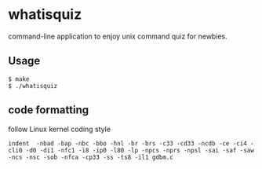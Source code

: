 # whatisquiz
command-line application to enjoy unix command quiz for newbies.

## Usage

    $ make
    $ ./whatisquiz

## code formatting
follow Linux kernel coding style

    indent  -nbad -bap -nbc -bbo -hnl -br -brs -c33 -cd33 -ncdb -ce -ci4 -cli0 -d0 -di1 -nfc1 -i8 -ip0 -l80 -lp -npcs -nprs -npsl -sai -saf -saw -ncs -nsc -sob -nfca -cp33 -ss -ts8 -il1 gdbm.c
